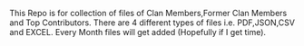 This Repo is for collection of files of Clan Members,Former Clan Members and Top Contributors.
There are 4 different types of files i.e. PDF,JSON,CSV and EXCEL.
Every Month files will get added (Hopefully if I get time).
